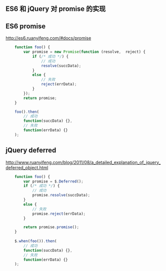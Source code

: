 ## ES6 和 jQuery 对 promise 的实现

## ES6 promise
<http://es6.ruanyifeng.com/#docs/promise>

```javascript
    function foo() {
        var promise = new Promise(function (resolve,  reject) {
            if (/* 成功 */) {
                // 成功
                resolve(succData); 
            }
            else {
                // 失败
                reject(errData); 
            }
        });
        return promise;
    }

    foo().then(
        // 成功
        function(succData) {}, 
        // 失败
        function(errData) {} 
    );
```

## jQuery deferred

<http://www.ruanyifeng.com/blog/2011/08/a_detailed_explanation_of_jquery_deferred_object.html>

```javascript
    function foo() {
        var promise = $.Deferred();
        if (/* 成功 */) {
            // 成功
            promise.resolve(succData); 
        }
        else {
            // 失败
            promise.reject(errData); 
        }

        return promise.promise();
    }
    
    $.when(foo()).then(
        // 成功
        function(succData) {}, 
        // 失败
        function(errData) {} 
    );
```
